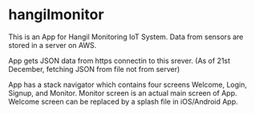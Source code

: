 # hangilmonitor
This is an App for Hangil Monitoring IoT System.
Data from sensors are stored in a server on AWS.

App gets JSON data from https connectin to this srever. 
(As of 21st December, fetching JSON from file not from server)

App has a stack navigator which contains four screens Welcome, Login, Signup, and Monitor.
Monitor screen is an actual main screen of App.
Welcome screen can be replaced by a splash file in iOS/Android App.
